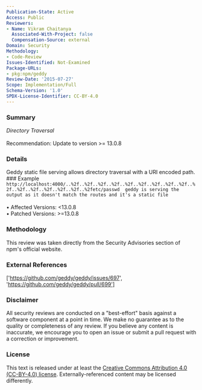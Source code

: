 ```yaml
---
Publication-State: Active
Access: Public
Reviewers:
- Name: Vikram Chaitanya
  Associated-With-Project: false
  Compensation-Source: external
Domain: Security
Methodology:
- Code-Review
Issues-Identified: Not-Examined
Package-URLs:
- pkg:npm/geddy
Review-Date: '2015-07-27'
Scope: Implementation/Full
Schema-Version: '1.0'
SPDX-License-Identifier: CC-BY-4.0
---
```

### Summary
*Directory Traversal*<br><br>Recommendation: Update to version >= 13.0.8
### Details
Geddy static file serving allows directory traversal with a URI encoded path.  ### Example ``` http://localhost:4000/..%2f..%2f..%2f..%2f..%2f..%2f..%2f..%2f..%2f..%2f..%2f..%2f..%2f..%2f..%2f..%2fetc/passwd  geddy is serving the output as it doesn't match the routes and it's a static file ```
<br><br>• Affected Versions: <13.0.8
<br>• Patched Versions: >=13.0.8
### Methodology
This review was taken directly from the Security Advisories section of npm's official website.
### External References
['https://github.com/geddy/geddy/issues/697', 'https://github.com/geddy/geddy/pull/699']
### Disclaimer
All security reviews are conducted on a "best-effort" basis against a software component at a point in time. We make no guarantee as to the quality or completeness of any review. If you believe any content is inaccurate, we encourage you to open an issue or submit a pull request with a correction or improvement.
### License
This text is released under at least the [Creative Commons Attribution 4.0 (CC-BY-4.0) license](https://creativecommons.org/licenses/by/4.0/legalcode.txt). Externally-referenced content may be licensed differently.
